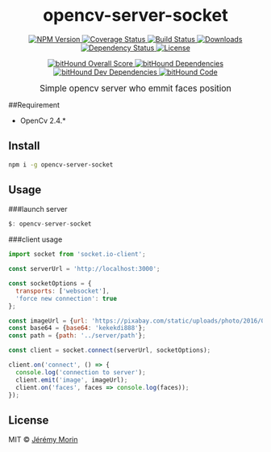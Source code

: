 <big><h1 align="center">opencv-server-socket</h1></big>

<p align="center">
  <a href="https://npmjs.org/package/opencv-server-socket">
    <img src="https://img.shields.io/npm/v/opencv-server-socket.svg?style=flat-square"
         alt="NPM Version">
  </a>

  <a href="https://coveralls.io/r/Jermorin/opencv-server-socket">
    <img src="https://img.shields.io/coveralls/Jermorin/opencv-server-socket.svg?style=flat-square"
         alt="Coverage Status">
  </a>

  <a href="https://travis-ci.org/Jermorin/opencv-server-socket">
    <img src="https://img.shields.io/travis/Jermorin/opencv-server-socket.svg?style=flat-square"
         alt="Build Status">
  </a>

  <a href="https://npmjs.org/package/opencv-server-socket">
    <img src="http://img.shields.io/npm/dm/opencv-server-socket.svg?style=flat-square"
         alt="Downloads">
  </a>

  <a href="https://david-dm.org/Jermorin/opencv-server-socket.svg">
    <img src="https://david-dm.org/Jermorin/opencv-server-socket.svg?style=flat-square"
         alt="Dependency Status">
  </a>

  <a href="https://github.com/Jermorin/opencv-server-socket/blob/master/LICENSE">
    <img src="https://img.shields.io/npm/l/opencv-server-socket.svg?style=flat-square"
         alt="License">
  </a>
</p>
<p align="center">
  <a href="https://www.bithound.io/github/Jermorin/opencv-server-socket">
    <img src="https://www.bithound.io/github/Jermorin/opencv-server-socket/badges/score.svg"
         alt="bitHound Overall Score">
  </a>
  
  <a href="https://www.bithound.io/github/Jermorin/opencv-server-socket/master/dependencies/npm">
    <img src="https://www.bithound.io/github/Jermorin/opencv-server-socket/badges/dependencies.svg"
         alt="bitHound Dependencies">
  </a>
  
  <a href="https://www.bithound.io/github/Jermorin/opencv-server-socket/master/dependencies/npm">
    <img src="https://www.bithound.io/github/Jermorin/opencv-server-socket/badges/devDependencies.svg"
         alt="bitHound Dev Dependencies">
  </a>
  
  <a href="https://www.bithound.io/github/Jermorin/opencv-server-socket">
    <img src="https://www.bithound.io/github/Jermorin/opencv-server-socket/badges/code.svg"
         alt="bitHound Code">
  </a>
</p>

<p align="center">
  <big>
    Simple opencv server who emmit faces position
  </big>
</p>

##Requirement

- OpenCv 2.4.*

## Install

```sh
npm i -g opencv-server-socket
```

## Usage

###launch server
```js
$: opencv-server-socket
```

###client usage
```js
import socket from 'socket.io-client';

const serverUrl = 'http://localhost:3000';

const socketOptions = {
  transports: ['websocket'],
  'force new connection': true
};

const imageUrl = {url: 'https://pixabay.com/static/uploads/photo/2016/01/09/08/38/india-1129953_960_720.jpg'};
const base64 = {base64: 'kekekdi888'};
const path = {path: '../server/path'};

const client = socket.connect(serverUrl, socketOptions);

client.on('connect', () => {
  console.log('connection to server');
  client.emit('image', imageUrl);
  client.on('faces', faces => console.log(faces));
});
```

## License

MIT © [Jérémy Morin](http://jermor.in)
